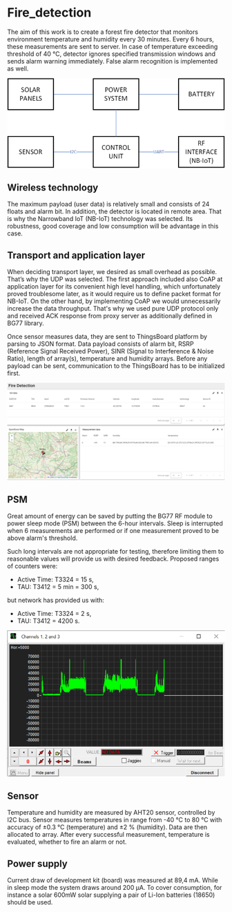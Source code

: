 # Fire_detection
The aim of this work is to create a forest fire detector that monitors environment temperature and humidity every 30 minutes. Every 6 hours, these measurements are sent to server. In case of temperature exceeding threshold of 40 °C, detector ignores specified transmission windows and sends alarm warning immediately. False alarm recognition is implemented as well. 

![Diagram](img/diagram.png)

## Wireless technology 
The maximum payload (user data) is relatively small and consists of 24 floats and alarm bit. In addition, the detector is located in remote area. That is why the Narrowband IoT (NB-IoT) technology was selected. Its robustness, good coverage and low consumption will be advantage in this case.

## Transport and application layer
When deciding transport layer, we desired as small overhead as possible. That’s why the UDP was selected. The first approach included also CoAP at application layer for its convenient high level handling, which unfortunately proved troublesome later, as it would require us to define packet format for NB-IoT. On the other hand, by implementing CoAP we would unnecessarily increase the data throughput. That's why we used pure UDP protocol only and received ACK response from proxy server as additionally defined in BG77 library. 

Once sensor measures data, they are sent to ThingsBoard platform by parsing to JSON format. Data payload consists of alarm bit, RSRP (Reference Signal Received Power), SINR (Signal to Interference & Noise Ratio), length of array(s), temperature and humidity arrays. Before any payload can be sent, communication to the ThingsBoard has to be initialized first.

![ThingsBoard](img/tb.png)

## PSM
Great amount of energy can be saved by putting the BG77 RF module to power sleep mode (PSM) between the 6-hour intervals. Sleep is interrupted when 6 measurements are performed or if one measurement proved to be above alarm's threshold. 

Such long intervals are not appropriate for testing, therefore limiting them to reasonable values will provide us with desired feedback. Proposed ranges of counters were:
-	Active Time: T3324 = 15 s,
-	TAU: T3412 = 5 min = 300 s,  

but network has provided us with:
-	Active Time: T3324 = 2 s,
-	TAU: T3412 = 4200 s.

![Denpendency of current consumption on time](img/current_graph.png)

## Sensor
Temperature and humidity are measured by AHT20 sensor, controlled by I2C bus. Sensor measures temperatures in range from -40 °C to 80 °C with accuracy of	&plusmn;0.3 °C (temperature) and &plusmn;2 % (humidity). Data are then allocated to array. After every successful measurement, temperature is evaluated, whether to fire an alarm or not. 

## Power supply 
Current draw of development kit (board) was measured at 89,4 mA. While in sleep mode the system draws around 200 &micro;A. To cover consumption, for instance a solar 600mW solar supplying a pair of Li-Ion batteries (18650) should be used.
